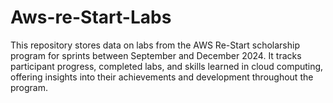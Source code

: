 # Aws-re-Start-Labs
This repository stores data on labs from the AWS Re-Start scholarship program for sprints between September and December 2024. It tracks participant progress, completed labs, and skills learned in cloud computing, offering insights into their achievements and development throughout the program.
